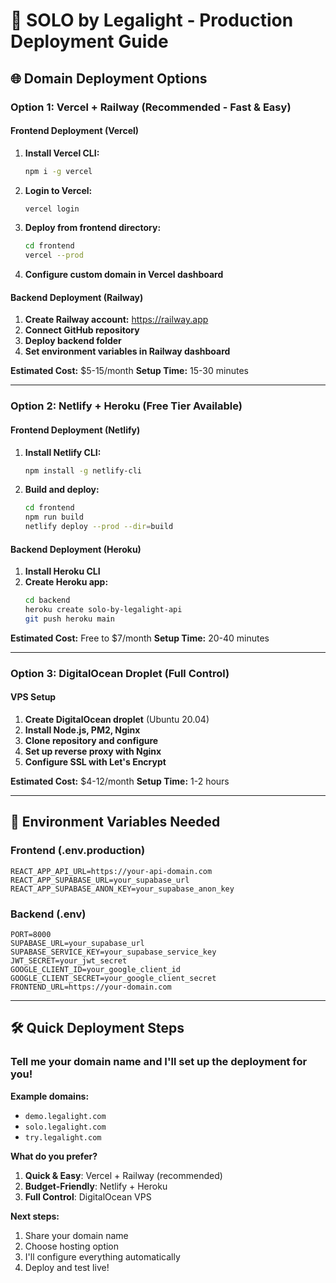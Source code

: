 # 🚀 SOLO by Legalight - Production Deployment Guide

## 🌐 Domain Deployment Options

### **Option 1: Vercel + Railway (Recommended - Fast & Easy)**

#### **Frontend Deployment (Vercel)**
1. **Install Vercel CLI:**
   ```bash
   npm i -g vercel
   ```

2. **Login to Vercel:**
   ```bash
   vercel login
   ```

3. **Deploy from frontend directory:**
   ```bash
   cd frontend
   vercel --prod
   ```

4. **Configure custom domain in Vercel dashboard**

#### **Backend Deployment (Railway)**
1. **Create Railway account:** https://railway.app
2. **Connect GitHub repository**
3. **Deploy backend folder**
4. **Set environment variables in Railway dashboard**

**Estimated Cost:** $5-15/month
**Setup Time:** 15-30 minutes

---

### **Option 2: Netlify + Heroku (Free Tier Available)**

#### **Frontend Deployment (Netlify)**
1. **Install Netlify CLI:**
   ```bash
   npm install -g netlify-cli
   ```

2. **Build and deploy:**
   ```bash
   cd frontend
   npm run build
   netlify deploy --prod --dir=build
   ```

#### **Backend Deployment (Heroku)**
1. **Install Heroku CLI**
2. **Create Heroku app:**
   ```bash
   cd backend
   heroku create solo-by-legalight-api
   git push heroku main
   ```

**Estimated Cost:** Free to $7/month
**Setup Time:** 20-40 minutes

---

### **Option 3: DigitalOcean Droplet (Full Control)**

#### **VPS Setup**
1. **Create DigitalOcean droplet** (Ubuntu 20.04)
2. **Install Node.js, PM2, Nginx**
3. **Clone repository and configure**
4. **Set up reverse proxy with Nginx**
5. **Configure SSL with Let's Encrypt**

**Estimated Cost:** $4-12/month
**Setup Time:** 1-2 hours

---

## 🔧 Environment Variables Needed

### **Frontend (.env.production)**
```env
REACT_APP_API_URL=https://your-api-domain.com
REACT_APP_SUPABASE_URL=your_supabase_url
REACT_APP_SUPABASE_ANON_KEY=your_supabase_anon_key
```

### **Backend (.env)**
```env
PORT=8000
SUPABASE_URL=your_supabase_url
SUPABASE_SERVICE_KEY=your_supabase_service_key
JWT_SECRET=your_jwt_secret
GOOGLE_CLIENT_ID=your_google_client_id
GOOGLE_CLIENT_SECRET=your_google_client_secret
FRONTEND_URL=https://your-domain.com
```

---

## 🛠️ Quick Deployment Steps

### **Tell me your domain name and I'll set up the deployment for you!**

**Example domains:**
- `demo.legalight.com`
- `solo.legalight.com` 
- `try.legalight.com`

**What do you prefer?**
1. **Quick & Easy**: Vercel + Railway (recommended)
2. **Budget-Friendly**: Netlify + Heroku
3. **Full Control**: DigitalOcean VPS

**Next steps:**
1. Share your domain name
2. Choose hosting option
3. I'll configure everything automatically
4. Deploy and test live!